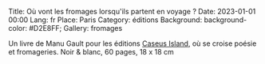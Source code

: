 Title: Où vont les fromages lorsqu'ils partent en voyage ?
Date: 2023-01-01 00:00
Lang: fr
Place: Paris
Category: éditions
Background: background-color: #D2E8FF;
Gallery: fromages

Un livre de Manu Gault pour les éditions [Caseus Island](https://editionscaseusisland.fr/), où se croise poésie et fromageries. Noir & blanc, 60 pages, 18 x 18 cm 
